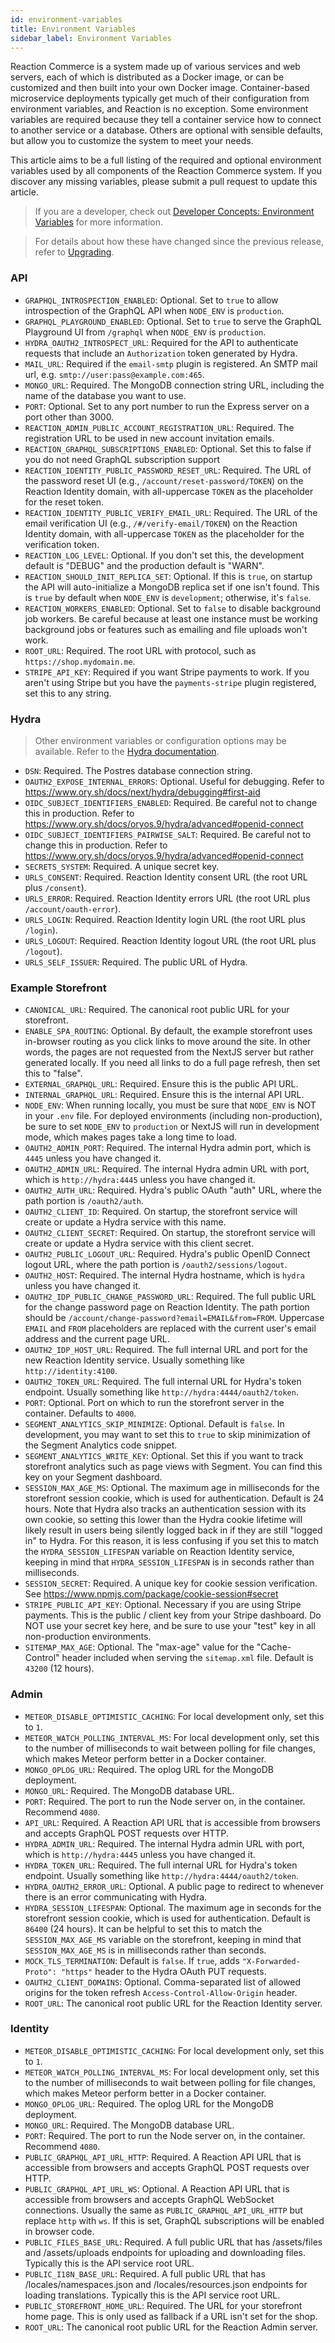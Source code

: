```yaml
---
id: environment-variables
title: Environment Variables
sidebar_label: Environment Variables
---
```


Reaction Commerce is a system made up of various services and web servers, each of which is distributed as a Docker image, or can be customized and then built into your own Docker image. Container-based microservice deployments typically get much of their configuration from environment variables, and Reaction is no exception. Some environment variables are required because they tell a container service how to connect to another service or a database. Others are optional with sensible defaults, but allow you to customize the system to meet your needs.

This article aims to be a full listing of the required and optional environment variables used by all components of the Reaction Commerce system. If you discover any missing variables, please submit a pull request to update this article.

> If you are a developer, check out [Developer Concepts: Environment Variables](./developer-environment-variables) for more information.

> For details about how these have changed since the previous release, refer to [Upgrading](./upgrading).


### API

- `GRAPHQL_INTROSPECTION_ENABLED`: Optional. Set to `true` to allow introspection of the GraphQL API when `NODE_ENV` is `production`.
- `GRAPHQL_PLAYGROUND_ENABLED`: Optional. Set to `true` to serve the GraphQL Playground UI from `/graphql` when `NODE_ENV` is `production`.
- `HYDRA_OAUTH2_INTROSPECT_URL`: Required for the API to authenticate requests that include an `Authorization` token generated by Hydra.
- `MAIL_URL`: Required if the `email-smtp` plugin is registered. An SMTP mail url, e.g. `smtp://user:pass@example.com:465`.
- `MONGO_URL`: Required. The MongoDB connection string URL, including the name of the database you want to use.
- `PORT`: Optional. Set to any port number to run the Express server on a port other than 3000.
- `REACTION_ADMIN_PUBLIC_ACCOUNT_REGISTRATION_URL`: Required. The registration URL to be used in new account invitation emails.
- `REACTION_GRAPHQL_SUBSCRIPTIONS_ENABLED`: Optional. Set this to false if you do not need GraphQL subscription support
- `REACTION_IDENTITY_PUBLIC_PASSWORD_RESET_URL`: Required. The URL of the password reset UI (e.g., `/account/reset-password/TOKEN`) on the Reaction Identity domain, with all-uppercase `TOKEN` as the placeholder for the reset token.
- `REACTION_IDENTITY_PUBLIC_VERIFY_EMAIL_URL`: Required. The URL of the email verification UI (e.g., `/#/verify-email/TOKEN`) on the Reaction Identity domain, with all-uppercase `TOKEN` as the placeholder for the verification token.
- `REACTION_LOG_LEVEL`: Optional. If you don't set this, the development default is "DEBUG" and the production default is "WARN".
- `REACTION_SHOULD_INIT_REPLICA_SET`: Optional. If this is `true`, on startup the API will auto-initialize a MongoDB replica set if one isn't found. This is `true` by default when `NODE_ENV` is `development`; otherwise, it's `false`.
- `REACTION_WORKERS_ENABLED`: Optional. Set to `false` to disable background job workers. Be careful because at least one instance must be working background jobs or features such as emailing and file uploads won't work.
- `ROOT_URL`: Required. The root URL with protocol, such as `https://shop.mydomain.me`.
- `STRIPE_API_KEY`: Required if you want Stripe payments to work. If you aren't using Stripe but you have the `payments-stripe` plugin registered, set this to any string.

### Hydra

> Other environment variables or configuration options may be available. Refer to the [Hydra documentation](https://www.ory.sh/docs/oryos.11/hydra/).

- `DSN`: Required. The Postres database connection string.
- `OAUTH2_EXPOSE_INTERNAL_ERRORS`: Optional. Useful for debugging. Refer to https://www.ory.sh/docs/next/hydra/debugging#first-aid
- `OIDC_SUBJECT_IDENTIFIERS_ENABLED`: Required. Be careful not to change this in production. Refer to https://www.ory.sh/docs/oryos.9/hydra/advanced#openid-connect
- `OIDC_SUBJECT_IDENTIFIERS_PAIRWISE_SALT`: Required. Be careful not to change this in production. Refer to https://www.ory.sh/docs/oryos.9/hydra/advanced#openid-connect
- `SECRETS_SYSTEM`: Required. A unique secret key.
- `URLS_CONSENT`: Required. Reaction Identity consent URL (the root URL plus `/consent`).
- `URLS_ERROR`: Required. Reaction Identity errors URL (the root URL plus `/account/oauth-error`).
- `URLS_LOGIN`: Required. Reaction Identity login URL (the root URL plus `/login`).
- `URLS_LOGOUT`: Required. Reaction Identity logout URL (the root URL plus `/logout`).
- `URLS_SELF_ISSUER`: Required. The public URL of Hydra.

### Example Storefront

- `CANONICAL_URL`: Required. The canonical root public URL for your storefront.
- `ENABLE_SPA_ROUTING`: Optional. By default, the example storefront uses in-browser routing as you click links to move around the site. In other words, the pages are not requested from the NextJS server but rather generated locally. If you need all links to do a full page refresh, then set this to "false".
- `EXTERNAL_GRAPHQL_URL`: Required. Ensure this is the public API URL.
- `INTERNAL_GRAPHQL_URL`: Required. Ensure this is the internal API URL.
- `NODE_ENV`: When running locally, you must be sure that `NODE_ENV` is NOT in your `.env` file. For deployed environments (including non-production), be sure to set `NODE_ENV` to `production` or NextJS will run in development mode, which makes pages take a long time to load.
- `OAUTH2_ADMIN_PORT`: Required. The internal Hydra admin port, which is `4445` unless you have changed it.
- `OAUTH2_ADMIN_URL`: Required. The internal Hydra admin URL with port, which is `http://hydra:4445` unless you have changed it.
- `OAUTH2_AUTH_URL`: Required. Hydra's public OAuth "auth" URL, where the path portion is `/oauth2/auth`.
- `OAUTH2_CLIENT_ID`: Required. On startup, the storefront service will create or update a Hydra service with this name.
- `OAUTH2_CLIENT_SECRET`: Required. On startup, the storefront service will create or update a Hydra service with this client secret.
- `OAUTH2_PUBLIC_LOGOUT_URL`: Required. Hydra's public OpenID Connect logout URL, where the path portion is `/oauth2/sessions/logout`.
- `OAUTH2_HOST`: Required. The internal Hydra hostname, which is `hydra` unless you have changed it.
- `OAUTH2_IDP_PUBLIC_CHANGE_PASSWORD_URL`: Required. The full public URL for the change password page on Reaction Identity. The path portion should be `/account/change-password?email=EMAIL&from=FROM`. Uppercase `EMAIL` and `FROM` placeholders are replaced with the current user's email address and the current page URL.
- `OAUTH2_IDP_HOST_URL`: Required. The full internal URL and port for the new Reaction Identity service. Usually something like `http://identity:4100`.
- `OAUTH2_TOKEN_URL`: Required. The full internal URL for Hydra's token endpoint. Usually something like `http://hydra:4444/oauth2/token`.
- `PORT`: Optional. Port on which to run the storefront server in the container. Defaults to `4000`.
- `SEGMENT_ANALYTICS_SKIP_MINIMIZE`: Optional. Default is `false`. In development, you may want to set this to `true` to skip minimization of the Segment Analytics code snippet.
- `SEGMENT_ANALYTICS_WRITE_KEY`: Optional. Set this if you want to track storefront analytics such as page views with Segment. You can find this key on your Segment dashboard.
- `SESSION_MAX_AGE_MS`: Optional. The maximum age in milliseconds for the storefront session cookie, which is used for authentication. Default is 24 hours. Note that Hydra also tracks an authentication session with its own cookie, so setting this lower than the Hydra cookie lifetime will likely result in users being silently logged back in if they are still "logged in" to Hydra. For this reason, it is less confusing if you set this to match the `HYDRA_SESSION_LIFESPAN` variable on Reaction Identity service, keeping in mind that `HYDRA_SESSION_LIFESPAN` is in seconds rather than milliseconds.
- `SESSION_SECRET`: Required. A unique key for cookie session verification. See https://www.npmjs.com/package/cookie-session#secret
- `STRIPE_PUBLIC_API_KEY`: Optional. Necessary if you are using Stripe payments. This is the public / client key from your Stripe dashboard. Do NOT use your secret key here, and be sure to use your "test" key in all non-production environments.
- `SITEMAP_MAX_AGE`: Optional. The "max-age" value for the "Cache-Control" header included when serving the `sitemap.xml` file. Default is `43200` (12 hours).

### Admin
- `METEOR_DISABLE_OPTIMISTIC_CACHING`: For local development only, set this to `1`.
- `METEOR_WATCH_POLLING_INTERVAL_MS`: For local development only, set this to the number of milliseconds to wait between polling for file changes, which makes Meteor perform better in a Docker container.
- `MONGO_OPLOG_URL`: Required. The oplog URL for the MongoDB deployment.
- `MONGO_URL`: Required. The MongoDB database URL.
- `PORT`: Required. The port to run the Node server on, in the container. Recommend `4080`.
- `API_URL`: Required. A Reaction API URL that is accessible from browsers and accepts GraphQL POST requests over HTTP.
- `HYDRA_ADMIN_URL`: Required. The internal Hydra admin URL with port, which is `http://hydra:4445` unless you have changed it.
- `HYDRA_TOKEN_URL`: Required. The full internal URL for Hydra's token endpoint. Usually something like `http://hydra:4444/oauth2/token`.
- `HYDRA_OAUTH2_ERROR_URL`: Optional. A public page to redirect to whenever there is an error communicating with Hydra.
- `HYDRA_SESSION_LIFESPAN`: Optional. The maximum age in seconds for the storefront session cookie, which is used for authentication. Default is `86400` (24 hours). It can be helpful to set this to match the `SESSION_MAX_AGE_MS` variable on the storefront, keeping in mind that `SESSION_MAX_AGE_MS` is in milliseconds rather than seconds.
- `MOCK_TLS_TERMINATION`: Default is `false`. If `true`, adds `"X-Forwarded-Proto": "https"` header to the Hydra OAuth PUT requests.
- `OAUTH2_CLIENT_DOMAINS`: Optional. Comma-separated list of allowed origins for the token refresh `Access-Control-Allow-Origin` header.
- `ROOT_URL`: The canonical root public URL for the Reaction Identity server.

### Identity
- `METEOR_DISABLE_OPTIMISTIC_CACHING`: For local development only, set this to `1`.
- `METEOR_WATCH_POLLING_INTERVAL_MS`: For local development only, set this to the number of milliseconds to wait between polling for file changes, which makes Meteor perform better in a Docker container.
- `MONGO_OPLOG_URL`: Required. The oplog URL for the MongoDB deployment.
- `MONGO_URL`: Required. The MongoDB database URL.
- `PORT`: Required. The port to run the Node server on, in the container. Recommend `4080`.
- `PUBLIC_GRAPHQL_API_URL_HTTP`: Required. A Reaction API URL that is accessible from browsers and accepts GraphQL POST requests over HTTP.
- `PUBLIC_GRAPHQL_API_URL_WS`: Optional. A Reaction API URL that is accessible from browsers and accepts GraphQL WebSocket connections. Usually the same as `PUBLIC_GRAPHQL_API_URL_HTTP` but replace `http` with `ws`. If this is set, GraphQL subscriptions will be enabled in browser code.
- `PUBLIC_FILES_BASE_URL`: Required. A full public URL that has /assets/files and /assets/uploads endpoints for uploading and downloading files. Typically this is the API service root URL.
- `PUBLIC_I18N_BASE_URL`: Required. A full public URL that has /locales/namespaces.json and /locales/resources.json endpoints for loading translations. Typically this is the API service root URL.
- `PUBLIC_STOREFRONT_HOME_URL`: Required. The URL for your storefront home page. This is only used as fallback if a URL isn't set for the shop.
- `ROOT_URL`: The canonical root public URL for the Reaction Admin server.
